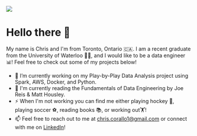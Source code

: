 <!--
**christophercorallo/christophercorallo** is a ✨ _special_ ✨ repository because its `README.md` (this file) appears on your GitHub profile.

Here are some ideas to get you started:

- 🔭 I’m currently working on ...
- 🌱 I’m currently learning ...
- 👯 I’m looking to collaborate on ...
- 🤔 I’m looking for help with ...
- 💬 Ask me about ...
- 📫 How to reach me: ...
- 😄 Pronouns: ...
- ⚡ Fun fact: ...
-->
![](https://komarev.com/ghpvc/?username=christophercorallo)

# Hello there 👋

My name is Chris and I'm from Toronto, Ontario 🇨🇦. I am a recent graduate from the University of Waterloo 👨‍🎓, and I would like to be a data engineer 📊! Feel free to check out some of my projects below!
- 🔭 I’m currently working on my Play-by-Play Data Analysis project using Spark, AWS, Docker, and Python.
- 📖 I'm currently reading the Fundamentals of Data Engineering by Joe Reis & Matt Housley.
- ⚡ When I'm not working you can find me either playing hockey 🏒, playing soccer ⚽, reading books 📚, or working out🏋️!
- 📫 Feel free to reach out to me at <a href="chris.corallo1@gmail.com">chris.corallo1@gmail.com</a> or connect with me on <a href="https://www.linkedin.com/in/christopher-corallo-99a6801a4/">LinkedIn</a>!
